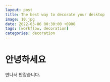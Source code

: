 ```yaml
---
layout: post
title: The best way to decorate your desktop
image: 10.jpg
date: 2022-03-06 00:30:00 +0900
tags: [workflow, decoration]
categories: decoration
---
```


# 안녕하세요
만나서 반갑습니다.